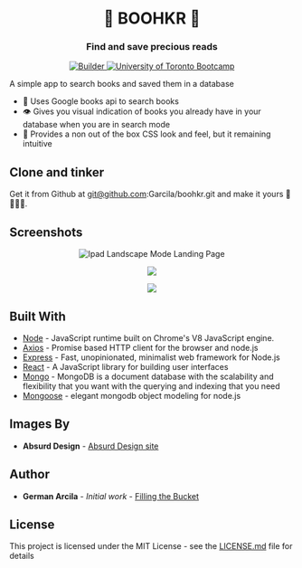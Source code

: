 <h1 align="center">📘 BOOHKR 📘 </h1> 
<h3 align="center">Find and save precious reads</h3>

<div align="center">
  <!-- Made By -->
  <a href="https://garcila.github.io/">
    <img src='https://img.shields.io/badge/made%20by-not%20a%20%F0%9F%A4%96-blue.svg'
      alt="Builder" />
  </a>
  <!-- Inspired by -->
  <a href="https://bootcamp.learn.utoronto.ca/coding/landing-2/?s=Google-Brand&hp=1&&60829831671_kwd-487761142440__296493434781_g_c___dc&pkw=%2Bu%20%2Bof%20%2Bt%20%2Bbootcamp&pcrid=296493434781&pmt=b&utm_source=google&utm_medium=cpc&utm_campaign=%5BS%5D+Brand+-+Exact&utm_term=%2Bu%20%2Bof%20%2Bt%20%2Bbootcamp&utm_content=296493434781&d=google&k=%2Bu%20%2Bof%20%2Bt%20%2Bbootcamp&gclid=Cj0KCQiA-JXiBRCpARIsAGqF8wX4c1lBsQgBO8d4bfNZ6IOnwElwmwOyB3vHS2jd1P_I3POkgVrOZnIaAixzEALw_wcB&gclsrc=aw.ds">
    <img src="https://img.shields.io/badge/inspired-uot%20bootcamp-brightgreen.svg"
      alt="University of Toronto Bootcamp" />
  </a>
</div>

A simple app to search books and saved them in a database
- 📖 Uses Google books api to search books
- 👁 Gives you visual indication of books you already have in your database when you are in search mode
- 🏡 Provides a non out of the box CSS look and feel, but it remaining intuitive



## Clone and tinker

Get it from Github at git@github.com:Garcila/boohkr.git and make it yours 📘📙📕📗.

## Screenshots

<p align="center">
<img src="https://res.cloudinary.com/garcila/image/upload/v1556111854/boohkr_landscape.png" alt='Ipad Landscape Mode Landing Page' />
</p>

<p align="center">
<img src="https://res.cloudinary.com/garcila/image/upload/v1556117598/boohkr_search.png" atl='Ipad Portrait Mode Search Page' />

<p align="center">
<img src="https://res.cloudinary.com/garcila/image/upload/v1556117599/boohkr_saved.png" atl='Ipad Portrait Mode Saved Page' />
</p>

## Built With

* [Node](https://nodejs.org/en/) - JavaScript runtime built on Chrome's V8 JavaScript engine.
* [Axios](https://www.npmjs.com/package/axios) - Promise based HTTP client for the browser and node.js
* [Express](https://expressjs.com/) - Fast, unopinionated, minimalist web framework for Node.js
* [React](https://reactjs.org/) - A JavaScript library for building user interfaces
* [Mongo](https://www.mongodb.com/) - MongoDB is a document database with the scalability and flexibility that you want with the querying and indexing that you need
* [Mongoose](https://mongoosejs.com/) - elegant mongodb object modeling for node.js

## Images By

* **Absurd Design** -  [Absurd Design site](https://garcila.github.io/)

## Author

* **German Arcila** - *Initial work* - [Filling the Bucket](https://garcila.github.io/)

## License

This project is licensed under the MIT License - see the [LICENSE.md](LICENSE.md) file for details
